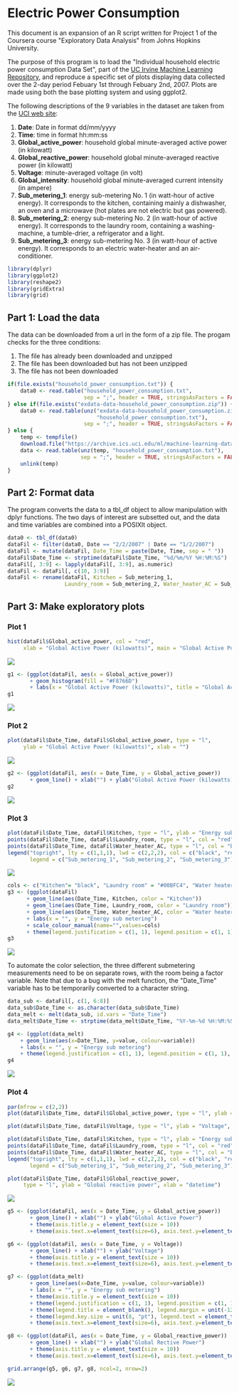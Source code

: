 
# Electric Power Consumption

This document is an expansion of an R script written for Project 1 of the
Coursera course "Exploratory Data Analysis" from Johns Hopkins University.

The purpose of this program is to load the "Individual household electric power consumption Data Set", part of the [UC Irvine Machine Learning Repository](http://archive.ics.uci.edu/ml/), and reproduce a specific set of plots displaying data collected over the 2-day period Febuary 1st through Febuary 2nd, 2007. Plots are made using both the base plotting system and using ggplot2.

The following descriptions of the 9 variables in the dataset are taken from the [UCI web site](https://archive.ics.uci.edu/ml/datasets/Individual+household+electric+power+consumption):

1. **Date**: Date in format dd/mm/yyyy
2. **Time**: time in format hh:mm:ss
3. **Global_active_power**: household global minute-averaged active power (in kilowatt)
4. **Global_reactive_power**: household global minute-averaged reactive power (in kilowatt)
5. **Voltage**: minute-averaged voltage (in volt)
6. **Global_intensity**: household global minute-averaged current intensity (in ampere)
7. **Sub_metering_1**: energy sub-metering No. 1 (in watt-hour of active energy). It corresponds to the kitchen, containing mainly a dishwasher, an oven and a microwave (hot plates are not electric but gas powered).
8. **Sub_metering_2**: energy sub-metering No. 2 (in watt-hour of active energy). It corresponds to the laundry room, containing a washing-machine, a tumble-drier, a refrigerator and a light.
9. **Sub_metering_3**: energy sub-metering No. 3 (in watt-hour of active energy). It corresponds to an electric water-heater and an air-conditioner.


```r
library(dplyr)
library(ggplot2)
library(reshape2)
library(gridExtra)
library(grid)
```

##  Part 1: Load the data

The data can be downloaded from a url in the form of a zip file. The progam checks for the three conditions:

1. The file has already been downloaded and unzipped
2. The file has been downloaded but has not been unzipped
3. The file has not been downloaded


```r
if(file.exists("household_power_consumption.txt")) {
    data0 <- read.table("household_power_consumption.txt",
                        sep = ";", header = TRUE, stringsAsFactors = FALSE)
} else if(file.exists("exdata-data-household_power_consumption.zip")) {
    data0 <- read.table(unz("exdata-data-household_power_consumption.zip",
                            "household_power_consumption.txt"),
                        sep = ";", header = TRUE, stringsAsFactors = FALSE)
} else {
    temp <- tempfile()
    download.file("https://archive.ics.uci.edu/ml/machine-learning-databases/00235/household_power_consumption.zip",temp)
    data <- read.table(unz(temp, "household_power_consumption.txt"),
                       sep = ";", header = TRUE, stringsAsFactors = FALSE)
    unlink(temp)
}
```


##  Part 2: Format data


The program converts the data to a tbl_df object to allow manipulation with dplyr functions. The two days of interest are subsetted out, and the data and time variables are combined into a POSIXlt object.


```r
data0 <- tbl_df(data0)
dataFil <- filter(data0, Date == "2/2/2007" | Date == "1/2/2007")
dataFil <- mutate(dataFil, Date_Time = paste(Date, Time, sep = " "))
dataFil$Date_Time <- strptime(dataFil$Date_Time, "%d/%m/%Y %H:%M:%S")
dataFil[, 3:9] <- lapply(dataFil[, 3:9], as.numeric)
dataFil <- dataFil[, c(10, 3:9)]
dataFil <- rename(dataFil, Kitchen = Sub_metering_1,
                  Laundry_room = Sub_metering_2, Water_heater_AC = Sub_metering_3)
```


##  Part 3: Make exploratory plots


### Plot 1

```r
hist(dataFil$Global_active_power, col = "red",
     xlab = "Global Active Power (kilowatts)", main = "Global Active Power")
```

![](Electric_Power_Consumption_files/figure-html/unnamed-chunk-4-1.png) 

```r
g1 <- (ggplot(dataFil, aes(x = Global_active_power))
       + geom_histogram(fill = "#F8766D")
       + labs(x = "Global Active Power (kilowatts)", title = "Global Active Power"))
g1
```

![](Electric_Power_Consumption_files/figure-html/unnamed-chunk-4-2.png) 

### Plot 2

```r
plot(dataFil$Date_Time, dataFil$Global_active_power, type = "l",
     ylab = "Global Active Power (kilowatts)", xlab = "")
```

![](Electric_Power_Consumption_files/figure-html/unnamed-chunk-5-1.png) 

```r
g2 <- (ggplot(dataFil, aes(x = Date_Time, y = Global_active_power))
       + geom_line() + xlab("") + ylab("Global Active Power (kilowatts)"))
g2
```

![](Electric_Power_Consumption_files/figure-html/unnamed-chunk-5-2.png) 

### Plot 3

```r
plot(dataFil$Date_Time, dataFil$Kitchen, type = "l", ylab = "Energy sub metering", xlab = "")
points(dataFil$Date_Time, dataFil$Laundry_room, type = "l", col = "red")
points(dataFil$Date_Time, dataFil$Water_heater_AC, type = "l", col = "blue")
legend("topright", lty = c(1,1,1), lwd = c(2,2,2), col = c("black", "red", "blue"),
       legend = c("Sub_metering_1", "Sub_metering_2", "Sub_metering_3"))
```

![](Electric_Power_Consumption_files/figure-html/unnamed-chunk-6-1.png) 

```r
cols <- c("Kitchen"= "black", "Laundry room" = "#00BFC4", "Water heater / AC" = "#F8766D")
g3 <- (ggplot(dataFil)
      + geom_line(aes(Date_Time, Kitchen, color = "Kitchen"))
      + geom_line(aes(Date_Time, Laundry_room, color = "Laundry room"))
      + geom_line(aes(Date_Time, Water_heater_AC, color = "Water heater / AC"))
      + labs(x = "", y = "Energy sub metering")
      + scale_colour_manual(name="",values=cols)
      + theme(legend.justification = c(1, 1), legend.position = c(1, 1), legend.title = element_blank()))
g3
```

![](Electric_Power_Consumption_files/figure-html/unnamed-chunk-6-2.png) 

To automate the color selection, the three different submetering measurements need to be on separate rows, with the room being a factor variable. Note that due to a bug with the melt function, the "Date_Time" variable has to be temporarily converted to a character string.


```r
data_sub <- dataFil[, c(1, 6:8)]
data_sub$Date_Time <- as.character(data_sub$Date_Time)
data_melt <- melt(data_sub, id.vars = "Date_Time")
data_melt$Date_Time <- strptime(data_melt$Date_Time, "%Y-%m-%d %H:%M:%S")

g4 <- (ggplot(data_melt)
    + geom_line(aes(x=Date_Time, y=value, colour=variable))
    + labs(x = "", y = "Energy sub metering")
    + theme(legend.justification = c(1, 1), legend.position = c(1, 1), legend.title = element_blank()))
g4
```

![](Electric_Power_Consumption_files/figure-html/unnamed-chunk-7-1.png) 

### Plot 4

```r
par(mfrow = c(2,2))
plot(dataFil$Date_Time, dataFil$Global_active_power, type = "l", ylab = "Global Active Power", xlab = "")

plot(dataFil$Date_Time, dataFil$Voltage, type = "l", ylab = "Voltage", xlab = "datetime")

plot(dataFil$Date_Time, dataFil$Kitchen, type = "l", ylab = "Energy sub metering", xlab = "")
points(dataFil$Date_Time, dataFil$Laundry_room, type = "l", col = "red")
points(dataFil$Date_Time, dataFil$Water_heater_AC, type = "l", col = "blue")
legend("topright", lty = c(1,1,1), lwd = c(2,2,2), col = c("black", "red", "blue"),
       legend = c("Sub_metering_1", "Sub_metering_2", "Sub_metering_3"), bty = "n", cex = 0.75)

plot(dataFil$Date_Time, dataFil$Global_reactive_power,
     type = "l", ylab = "Global reactive power", xlab = "datetime")
```

![](Electric_Power_Consumption_files/figure-html/unnamed-chunk-8-1.png) 

```r
g5 <- (ggplot(dataFil, aes(x = Date_Time, y = Global_active_power))
       + geom_line() + xlab("") + ylab("Global Active Power")
       + theme(axis.title.y = element_text(size = 10))
       + theme(axis.text.x=element_text(size=6), axis.text.y=element_text(size=6)))

g6 <- (ggplot(dataFil, aes(x = Date_Time, y = Voltage))
       + geom_line() + xlab("") + ylab("Voltage")
       + theme(axis.title.y = element_text(size = 10))
       + theme(axis.text.x=element_text(size=6), axis.text.y=element_text(size=6)))

g7 <- (ggplot(data_melt)
       + geom_line(aes(x=Date_Time, y=value, colour=variable))
       + labs(x = "", y = "Energy sub metering")
       + theme(axis.title.y = element_text(size = 10))
       + theme(legend.justification = c(1, 1), legend.position = c(1, 1))
       + theme(legend.title = element_blank(), legend.margin = unit(-12, "pt"))
       + theme(legend.key.size = unit(8, "pt"), legend.text = element_text(size=6))
       + theme(axis.text.x=element_text(size=6), axis.text.y=element_text(size=6)))

g8 <- (ggplot(dataFil, aes(x = Date_Time, y = Global_reactive_power))
       + geom_line() + xlab("") + ylab("Global Rective Power")
       + theme(axis.title.y = element_text(size = 10))
       + theme(axis.text.x=element_text(size=6), axis.text.y=element_text(size=6)))

grid.arrange(g5, g6, g7, g8, ncol=2, nrow=2)
```

![](Electric_Power_Consumption_files/figure-html/unnamed-chunk-8-2.png) 
